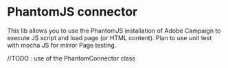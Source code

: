 
# PhantomJS connector
This lib allows you to use the PhantomJS installation of Adobe Campaign to execute JS script and load page (or HTML content).
Plan to use unit test with mocha JS for mirror Page testing.

//TODO : use of the PhantomConnector class
